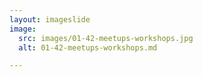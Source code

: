 ```yaml
---
layout: imageslide
image:
  src: images/01-42-meetups-workshops.jpg
  alt: 01-42-meetups-workshops.md

---
```

